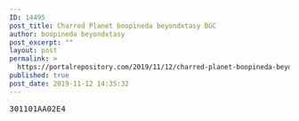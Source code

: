 ```yaml
---
ID: 14495
post_title: Charred Planet boopineda beyondxtasy BGC
author: boopineda beyondxtasy
post_excerpt: ""
layout: post
permalink: >
  https://portalrepository.com/2019/11/12/charred-planet-boopineda-beyondxtasy-bgc/
published: true
post_date: 2019-11-12 14:35:32
---
```

<pre>301101AA02E4</pre>